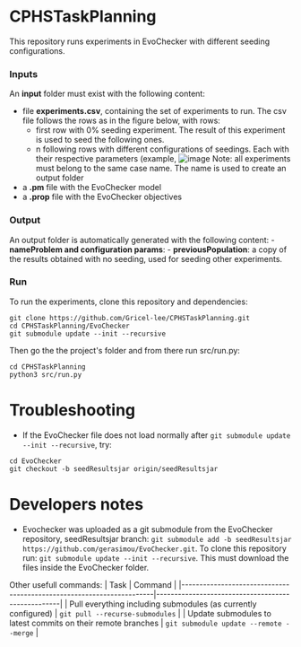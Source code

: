 # CPHSTaskPlanning
This repository runs experiments in EvoChecker with different seeding configurations.

### Inputs
An **input** folder must exist with the following content:
- file **experiments.csv**, containing the set of experiments to run. The csv file follows the rows as in the figure below, with rows:
    - first row with 0% seeding experiment. The result of this experiment is used to seed the following ones.
    - n following rows with different configurations of seedings. Each with their respective parameters (example, 
![image](https://github.com/user-attachments/assets/320a0654-b930-4a45-9907-5854240a948a)
Note: all experiments must belong to the same case name. The name is used to create an output folder
- a **.pm** file with the EvoChecker model
- a **.prop** file with the EvoChecker objectives

### Output
An output folder is automatically generated with the following content:
    - **nameProblem and configuration params**: 
    - **previousPopulation**: a copy of the results obtained with no seeding, used for seeding other experiments.


### Run
To run the experiments, clone this repository and dependencies:
```
git clone https://github.com/Gricel-lee/CPHSTaskPlanning.git
cd CPHSTaskPlanning/EvoChecker
git submodule update --init --recursive 
```

Then go the the project's folder and from there run src/run.py: 
```
cd CPHSTaskPlanning
python3 src/run.py
```


# Troubleshooting

- If the EvoChecker file does not load normally after  ```git submodule update --init --recursive```, try:
```
cd EvoChecker
git checkout -b seedResultsjar origin/seedResultsjar
```

 
 
 # Developers notes
 
- Evochecker was uploaded as a git submodule from the EvoChecker repository, seedResultsjar branch: ```git submodule add -b seedResultsjar https://github.com/gerasimou/EvoChecker.git```. To clone this repository run: ```git submodule update --init --recursive```. This must download the files inside the EvoChecker folder.

Other usefull commands:
| Task                                                                 | Command                                           |
|----------------------------------------------------------------------|---------------------------------------------------|
| Pull everything including submodules (as currently configured)       | `git pull --recurse-submodules`                  |
| Update submodules to latest commits on their remote branches         | `git submodule update --remote --merge`          |
